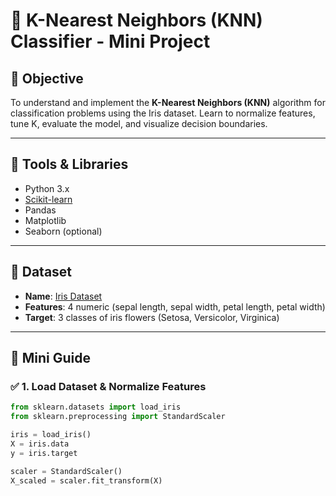 # 🧪 K-Nearest Neighbors (KNN) Classifier - Mini Project

## 🎯 Objective
To understand and implement the **K-Nearest Neighbors (KNN)** algorithm for classification problems using the Iris dataset. Learn to normalize features, tune K, evaluate the model, and visualize decision boundaries.

---

## 🧰 Tools & Libraries
- Python 3.x  
- [Scikit-learn](https://scikit-learn.org)  
- Pandas  
- Matplotlib  
- Seaborn (optional)

---

## 📂 Dataset
- **Name**: [Iris Dataset](https://archive.ics.uci.edu/ml/datasets/iris)  
- **Features**: 4 numeric (sepal length, sepal width, petal length, petal width)  
- **Target**: 3 classes of iris flowers (Setosa, Versicolor, Virginica)

---

## 📘 Mini Guide

### ✅ 1. Load Dataset & Normalize Features
```python
from sklearn.datasets import load_iris
from sklearn.preprocessing import StandardScaler

iris = load_iris()
X = iris.data
y = iris.target

scaler = StandardScaler()
X_scaled = scaler.fit_transform(X)
